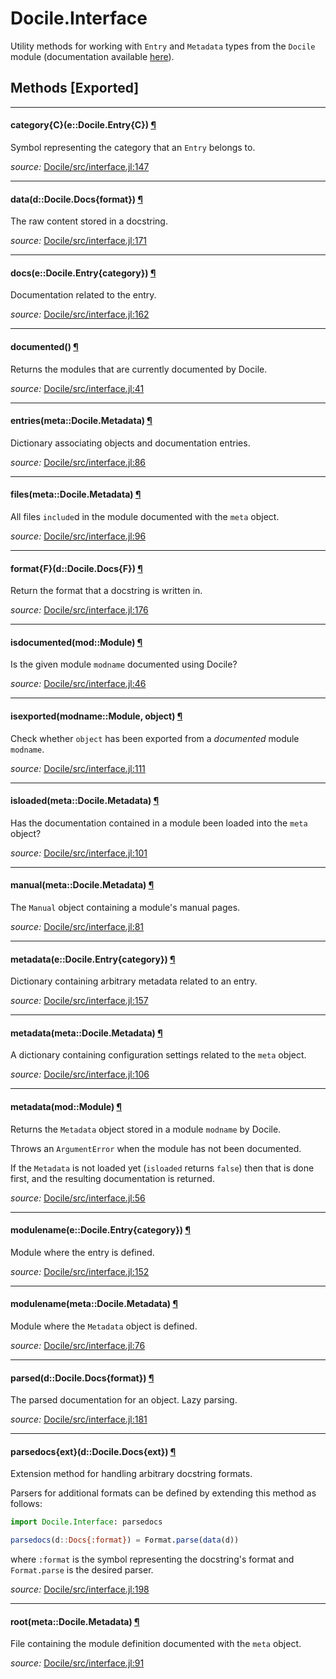 # Docile.Interface

Utility methods for working with `Entry` and `Metadata` types from the `Docile`
module (documentation available [here](api/Docile)).


## Methods [Exported]

---

<a id="method__category.1" class="lexicon_definition"></a>
#### category{C}(e::Docile.Entry{C}) [¶](#method__category.1)
Symbol representing the category that an `Entry` belongs to.


*source:*
[Docile/src/interface.jl:147](https://github.com/MichaelHatherly/Docile.jl/tree/c7258d7e395f6ffd70a3956806de64ffa796df74/src/interface.jl#L147)

---

<a id="method__data.1" class="lexicon_definition"></a>
#### data(d::Docile.Docs{format}) [¶](#method__data.1)
The raw content stored in a docstring.


*source:*
[Docile/src/interface.jl:171](https://github.com/MichaelHatherly/Docile.jl/tree/c7258d7e395f6ffd70a3956806de64ffa796df74/src/interface.jl#L171)

---

<a id="method__docs.1" class="lexicon_definition"></a>
#### docs(e::Docile.Entry{category}) [¶](#method__docs.1)
Documentation related to the entry.


*source:*
[Docile/src/interface.jl:162](https://github.com/MichaelHatherly/Docile.jl/tree/c7258d7e395f6ffd70a3956806de64ffa796df74/src/interface.jl#L162)

---

<a id="method__documented.1" class="lexicon_definition"></a>
#### documented() [¶](#method__documented.1)
Returns the modules that are currently documented by Docile.


*source:*
[Docile/src/interface.jl:41](https://github.com/MichaelHatherly/Docile.jl/tree/c7258d7e395f6ffd70a3956806de64ffa796df74/src/interface.jl#L41)

---

<a id="method__entries.1" class="lexicon_definition"></a>
#### entries(meta::Docile.Metadata) [¶](#method__entries.1)
Dictionary associating objects and documentation entries.


*source:*
[Docile/src/interface.jl:86](https://github.com/MichaelHatherly/Docile.jl/tree/c7258d7e395f6ffd70a3956806de64ffa796df74/src/interface.jl#L86)

---

<a id="method__files.1" class="lexicon_definition"></a>
#### files(meta::Docile.Metadata) [¶](#method__files.1)
All files `include`d in the module documented with the `meta` object.


*source:*
[Docile/src/interface.jl:96](https://github.com/MichaelHatherly/Docile.jl/tree/c7258d7e395f6ffd70a3956806de64ffa796df74/src/interface.jl#L96)

---

<a id="method__format.1" class="lexicon_definition"></a>
#### format{F}(d::Docile.Docs{F}) [¶](#method__format.1)
Return the format that a docstring is written in.


*source:*
[Docile/src/interface.jl:176](https://github.com/MichaelHatherly/Docile.jl/tree/c7258d7e395f6ffd70a3956806de64ffa796df74/src/interface.jl#L176)

---

<a id="method__isdocumented.1" class="lexicon_definition"></a>
#### isdocumented(mod::Module) [¶](#method__isdocumented.1)
Is the given module `modname` documented using Docile?


*source:*
[Docile/src/interface.jl:46](https://github.com/MichaelHatherly/Docile.jl/tree/c7258d7e395f6ffd70a3956806de64ffa796df74/src/interface.jl#L46)

---

<a id="method__isexported.1" class="lexicon_definition"></a>
#### isexported(modname::Module, object) [¶](#method__isexported.1)
Check whether `object` has been exported from a *documented* module `modname`.


*source:*
[Docile/src/interface.jl:111](https://github.com/MichaelHatherly/Docile.jl/tree/c7258d7e395f6ffd70a3956806de64ffa796df74/src/interface.jl#L111)

---

<a id="method__isloaded.1" class="lexicon_definition"></a>
#### isloaded(meta::Docile.Metadata) [¶](#method__isloaded.1)
Has the documentation contained in a module been loaded into the `meta` object?


*source:*
[Docile/src/interface.jl:101](https://github.com/MichaelHatherly/Docile.jl/tree/c7258d7e395f6ffd70a3956806de64ffa796df74/src/interface.jl#L101)

---

<a id="method__manual.1" class="lexicon_definition"></a>
#### manual(meta::Docile.Metadata) [¶](#method__manual.1)
The `Manual` object containing a module's manual pages.


*source:*
[Docile/src/interface.jl:81](https://github.com/MichaelHatherly/Docile.jl/tree/c7258d7e395f6ffd70a3956806de64ffa796df74/src/interface.jl#L81)

---

<a id="method__metadata.1" class="lexicon_definition"></a>
#### metadata(e::Docile.Entry{category}) [¶](#method__metadata.1)
Dictionary containing arbitrary metadata related to an entry.


*source:*
[Docile/src/interface.jl:157](https://github.com/MichaelHatherly/Docile.jl/tree/c7258d7e395f6ffd70a3956806de64ffa796df74/src/interface.jl#L157)

---

<a id="method__metadata.2" class="lexicon_definition"></a>
#### metadata(meta::Docile.Metadata) [¶](#method__metadata.2)
A dictionary containing configuration settings related to the `meta` object.


*source:*
[Docile/src/interface.jl:106](https://github.com/MichaelHatherly/Docile.jl/tree/c7258d7e395f6ffd70a3956806de64ffa796df74/src/interface.jl#L106)

---

<a id="method__metadata.3" class="lexicon_definition"></a>
#### metadata(mod::Module) [¶](#method__metadata.3)
Returns the `Metadata` object stored in a module `modname` by Docile.

Throws an `ArgumentError` when the module has not been documented.

If the `Metadata` is not loaded yet (`isloaded` returns `false`) then that is
done first, and the resulting documentation is returned.


*source:*
[Docile/src/interface.jl:56](https://github.com/MichaelHatherly/Docile.jl/tree/c7258d7e395f6ffd70a3956806de64ffa796df74/src/interface.jl#L56)

---

<a id="method__modulename.1" class="lexicon_definition"></a>
#### modulename(e::Docile.Entry{category}) [¶](#method__modulename.1)
Module where the entry is defined.


*source:*
[Docile/src/interface.jl:152](https://github.com/MichaelHatherly/Docile.jl/tree/c7258d7e395f6ffd70a3956806de64ffa796df74/src/interface.jl#L152)

---

<a id="method__modulename.2" class="lexicon_definition"></a>
#### modulename(meta::Docile.Metadata) [¶](#method__modulename.2)
Module where the `Metadata` object is defined.


*source:*
[Docile/src/interface.jl:76](https://github.com/MichaelHatherly/Docile.jl/tree/c7258d7e395f6ffd70a3956806de64ffa796df74/src/interface.jl#L76)

---

<a id="method__parsed.1" class="lexicon_definition"></a>
#### parsed(d::Docile.Docs{format}) [¶](#method__parsed.1)
The parsed documentation for an object. Lazy parsing.


*source:*
[Docile/src/interface.jl:181](https://github.com/MichaelHatherly/Docile.jl/tree/c7258d7e395f6ffd70a3956806de64ffa796df74/src/interface.jl#L181)

---

<a id="method__parsedocs.1" class="lexicon_definition"></a>
#### parsedocs{ext}(d::Docile.Docs{ext}) [¶](#method__parsedocs.1)
Extension method for handling arbitrary docstring formats.

Parsers for additional formats can be defined by extending this method as follows:

```julia
import Docile.Interface: parsedocs

parsedocs(d::Docs{:format}) = Format.parse(data(d))

```

where `:format` is the symbol representing the docstring's format and `Format.parse` is
the desired parser.


*source:*
[Docile/src/interface.jl:198](https://github.com/MichaelHatherly/Docile.jl/tree/c7258d7e395f6ffd70a3956806de64ffa796df74/src/interface.jl#L198)

---

<a id="method__root.1" class="lexicon_definition"></a>
#### root(meta::Docile.Metadata) [¶](#method__root.1)
File containing the module definition documented with the `meta` object.


*source:*
[Docile/src/interface.jl:91](https://github.com/MichaelHatherly/Docile.jl/tree/c7258d7e395f6ffd70a3956806de64ffa796df74/src/interface.jl#L91)

